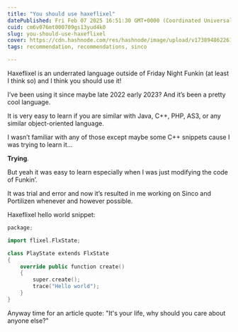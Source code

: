 ```yaml
---
title: "You should use haxeflixel"
datePublished: Fri Feb 07 2025 16:51:30 GMT+0000 (Coordinated Universal Time)
cuid: cm6v076mt000709gs13yud4k0
slug: you-should-use-haxeflixel
cover: https://cdn.hashnode.com/res/hashnode/image/upload/v1738948622615/37901160-70ca-4b3e-ab52-56c563728151.png
tags: recommendation, recommendations, sinco

---
```


Haxeflixel is an underrated language outside of Friday Night Funkin (at least I think so) and I think you should use it!

I’ve been using it since maybe late 2022 early 2023? And it’s been a pretty cool language.

It is very easy to learn if you are similar with Java, C++, PHP, AS3, or any similar object-oriented language.

I wasn’t familiar with any of those except maybe some C++ snippets cause I was trying to learn it…

**Trying**.

But yeah it was easy to learn especially when I was just modifying the code of Funkin’.

It was trial and error and now it’s resulted in me working on Sinco and Portilizen whenever and however possible.

Haxeflixel hello world snippet:

```cpp
package;

import flixel.FlxState;

class PlayState extends FlxState
{
    override public function create()
    {
        super.create();
        trace("Hello world");
    }
}
```

Anyway time for an article quote: "It's your life, why should you care about anyone else?"